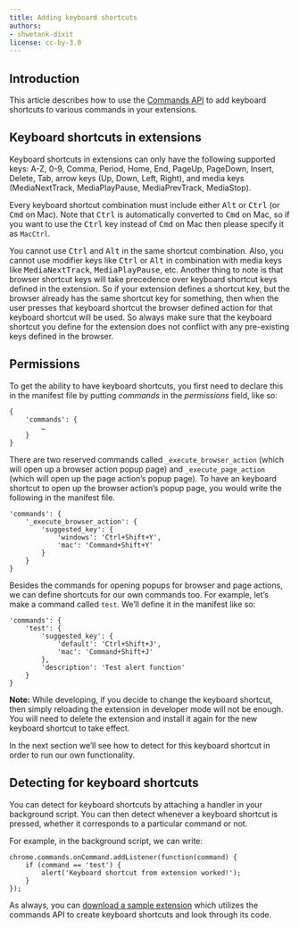 ```yaml
---
title: Adding keyboard shortcuts
authors:
- shwetank-dixit
license: cc-by-3.0
---
```


## Introduction

This article describes how to use the [Commands API](https://developer.chrome.com/extensions/commands) to add keyboard shortcuts to various commands in your extensions.

## Keyboard shortcuts in extensions

Keyboard shortcuts in extensions can only have the following supported keys: A-Z, 0-9, Comma, Period, Home, End, PageUp, PageDown, Insert, Delete, Tab, arrow keys (Up, Down, Left, Right), and media keys (MediaNextTrack, MediaPlayPause, MediaPrevTrack, MediaStop).

Every keyboard shortcut combination must include either <kbd>Alt</kbd> or <kbd>Ctrl</kbd> (or <kbd>Cmd</kbd> on Mac). Note that <kbd>Ctrl</kbd> is automatically converted to <kbd>Cmd</kbd> on Mac, so if you want to use the <kbd>Ctrl</kbd> key instead of <kbd>Cmd</kbd> on Mac then please specify it as `MacCtrl`.

You cannot use <kbd>Ctrl</kbd> and <kbd>Alt</kbd> in the same shortcut combination. Also, you cannot use modifier keys like <kbd>Ctrl</kbd> or <kbd>Alt</kbd> in combination with media keys like <kbd>MediaNextTrack</kbd>, <kbd>MediaPlayPause</kbd>, etc. Another thing to note is that browser shortcut keys will take precedence over keyboard shortcut keys defined in the extension. So if your extension defines a shortcut key, but the browser already has the same shortcut key for something, then when the user presses that keyboard shortcut the browser defined action for that keyboard shortcut will be used. So always make sure that the keyboard shortcut you define for the extension does not conflict with any pre-existing keys defined in the browser.

## Permissions

To get the ability to have keyboard shortcuts, you first need to declare this in the manifest file by putting *commands* in the *permissions* field, like so:

	{
		'commands': {
			…
		}
	}

There are two reserved commands called `_execute_browser_action` (which will open up a browser action popup page) and `_execute_page_action` (which will open up the page action’s popup page). To have an keyboard shortcut to open up the browser action’s popup page, you would write the following in the manifest file.

	'commands': {
		'_execute_browser_action': {
			'suggested_key': {
				'windows': 'Ctrl+Shift+Y',
				'mac': 'Command+Shift+Y'
			}
		}
	}

Besides the commands for opening popups for browser and page actions, we can define shortcuts for our own commands too. For example, let’s make a command called `test`. We’ll define it in the manifest like so:

	'commands': {
		'test': {
			'suggested_key': {
				'default': 'Ctrl+Shift+J',
				'mac': 'Command+Shift+J'
			},
			'description': 'Test alert function'
		}
	}

**Note:** While developing, if you decide to change the keyboard shortcut, then simply reloading the extension in developer mode will not be enough. You will need to delete the extension and install it again for the new keyboard shortcut to take effect.

In the next section we’ll see how to detect for this keyboard shortcut in order to run our own functionality.

## Detecting for keyboard shortcuts

You can detect for keyboard shortcuts by attaching a handler in your background script.  You can then detect whenever a keyboard shortcut is pressed, whether it corresponds to a particular command or not.

For example, in the background script, we can write:

	chrome.commands.onCommand.addListener(function(command) {
		if (command == 'test') {
			alert('Keyboard shortcut from extension worked!');
		}
	});

As always, you can [download a sample extension](samples/Commands-1.nex) which utilizes the commands API to create keyboard shortcuts and look through its code.
